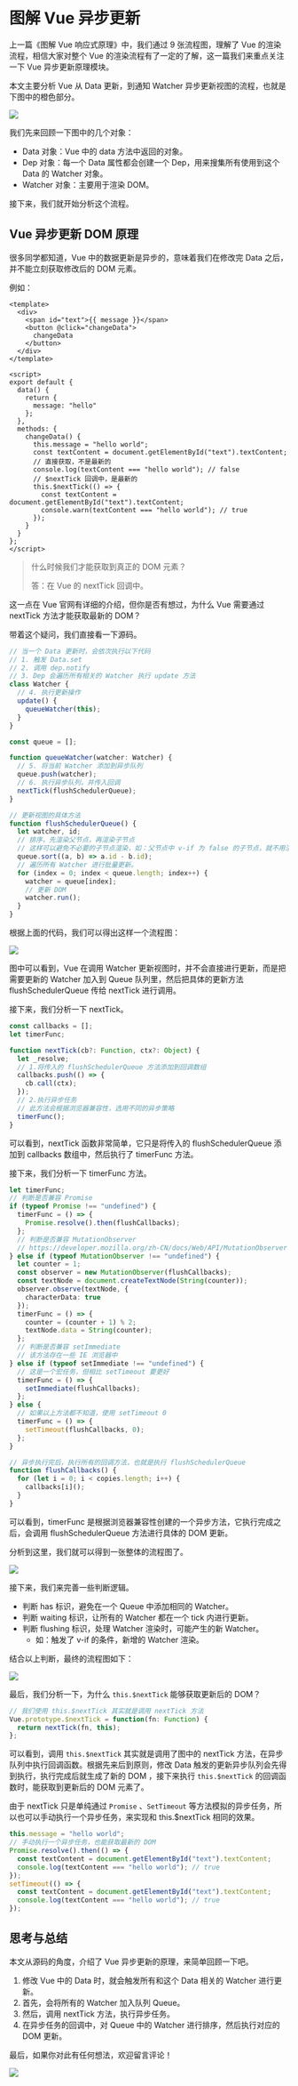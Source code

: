 # 图解 Vue 异步更新

上一篇《图解 Vue 响应式原理》中，我们通过 9 张流程图，理解了 Vue 的渲染流程，相信大家对整个 Vue 的渲染流程有了一定的了解，这一篇我们来重点关注一下 Vue 异步更新原理模块。

本文主要分析 Vue 从 Data 更新，到通知 Watcher 异步更新视图的流程，也就是下图中的橙色部分。

![](https://cdn.yinhengli.com/image-20200816153633209.png)

我们先来回顾一下图中的几个对象：

- Data 对象：Vue 中的 data 方法中返回的对象。
- Dep 对象：每一个 Data 属性都会创建一个 Dep，用来搜集所有使用到这个 Data 的 Watcher 对象。
- Watcher 对象：主要用于渲染 DOM。

接下来，我们就开始分析这个流程。

## Vue 异步更新 DOM 原理

很多同学都知道，Vue 中的数据更新是异步的，意味着我们在修改完 Data 之后，并不能立刻获取修改后的 DOM 元素。

例如：

```vue
<template>
  <div>
    <span id="text">{{ message }}</span>
    <button @click="changeData">
      changeData
    </button>
  </div>
</template>

<script>
export default {
  data() {
    return {
      message: "hello"
    };
  },
  methods: {
    changeData() {
      this.message = "hello world";
      const textContent = document.getElementById("text").textContent;
      // 直接获取，不是最新的
      console.log(textContent === "hello world"); // false
      // $nextTick 回调中，是最新的
      this.$nextTick(() => {
        const textContent = document.getElementById("text").textContent;
        console.warn(textContent === "hello world"); // true
      });
    }
  }
};
</script>
```

> 什么时候我们才能获取到真正的 DOM 元素？
>
> 答：在 Vue 的 nextTick 回调中。

这一点在 Vue 官网有详细的介绍，但你是否有想过，为什么 Vue 需要通过 nextTick 方法才能获取最新的 DOM？

带着这个疑问，我们直接看一下源码。

```typescript
// 当一个 Data 更新时，会依次执行以下代码
// 1. 触发 Data.set
// 2. 调用 dep.notify
// 3. Dep 会遍历所有相关的 Watcher 执行 update 方法
class Watcher {
  // 4. 执行更新操作
  update() {
    queueWatcher(this);
  }
}

const queue = [];

function queueWatcher(watcher: Watcher) {
  // 5. 将当前 Watcher 添加到异步队列
  queue.push(watcher);
  // 6. 执行异步队列，并传入回调
  nextTick(flushSchedulerQueue);
}

// 更新视图的具体方法
function flushSchedulerQueue() {
  let watcher, id;
  // 排序，先渲染父节点，再渲染子节点
  // 这样可以避免不必要的子节点渲染，如：父节点中 v-if 为 false 的子节点，就不用渲染了
  queue.sort((a, b) => a.id - b.id);
  // 遍历所有 Watcher 进行批量更新。
  for (index = 0; index < queue.length; index++) {
    watcher = queue[index];
    // 更新 DOM
    watcher.run();
  }
}
```

根据上面的代码，我们可以得出这样一个流程图：

![](https://cdn.yinhengli.com/image-20200816114823688.png)

图中可以看到，Vue 在调用 Watcher 更新视图时，并不会直接进行更新，而是把需要更新的 Watcher 加入到 Queue 队列里，然后把具体的更新方法 flushSchedulerQueue 传给 nextTick 进行调用。

接下来，我们分析一下 nextTick。

```typescript
const callbacks = [];
let timerFunc;

function nextTick(cb?: Function, ctx?: Object) {
  let _resolve;
  // 1.将传入的 flushSchedulerQueue 方法添加到回调数组
  callbacks.push(() => {
    cb.call(ctx);
  });
  // 2.执行异步任务
  // 此方法会根据浏览器兼容性，选用不同的异步策略
  timerFunc();
}
```

可以看到，nextTick 函数非常简单，它只是将传入的 flushSchedulerQueue 添加到 callbacks 数组中，然后执行了 timerFunc 方法。

接下来，我们分析一下 timerFunc 方法。

```typescript
let timerFunc;
// 判断是否兼容 Promise
if (typeof Promise !== "undefined") {
  timerFunc = () => {
    Promise.resolve().then(flushCallbacks);
  };
  // 判断是否兼容 MutationObserver
  // https://developer.mozilla.org/zh-CN/docs/Web/API/MutationObserver
} else if (typeof MutationObserver !== "undefined") {
  let counter = 1;
  const observer = new MutationObserver(flushCallbacks);
  const textNode = document.createTextNode(String(counter));
  observer.observe(textNode, {
    characterData: true
  });
  timerFunc = () => {
    counter = (counter + 1) % 2;
    textNode.data = String(counter);
  };
  // 判断是否兼容 setImmediate
  // 该方法存在一些 IE 浏览器中
} else if (typeof setImmediate !== "undefined") {
  // 这是一个宏任务，但相比 setTimeout 要更好
  timerFunc = () => {
    setImmediate(flushCallbacks);
  };
} else {
  // 如果以上方法都不知道，使用 setTimeout 0
  timerFunc = () => {
    setTimeout(flushCallbacks, 0);
  };
}

// 异步执行完后，执行所有的回调方法，也就是执行 flushSchedulerQueue
function flushCallbacks() {
  for (let i = 0; i < copies.length; i++) {
    callbacks[i]();
  }
}
```

可以看到，timerFunc 是根据浏览器兼容性创建的一个异步方法，它执行完成之后，会调用 flushSchedulerQueue 方法进行具体的 DOM 更新。

分析到这里，我们就可以得到一张整体的流程图了。

![](https://cdn.yinhengli.com/image-20200816152809303.png)

接下来，我们来完善一些判断逻辑。

- 判断 has 标识，避免在一个 Queue 中添加相同的 Watcher。
- 判断 waiting 标识，让所有的 Watcher 都在一个 tick 内进行更新。
- 判断 flushing 标识，处理 Watcher 渲染时，可能产生的新 Watcher。
  - 如：触发了 v-if 的条件，新增的 Watcher 渲染。

结合以上判断，最终的流程图如下：

![](https://cdn.yinhengli.com/image-20200816153911974.png)

最后，我们分析一下，为什么 `this.$nextTick` 能够获取更新后的 DOM？

```typescript
// 我们使用 this.$nextTick 其实就是调用 nextTick 方法
Vue.prototype.$nextTick = function(fn: Function) {
  return nextTick(fn, this);
};
```

可以看到，调用 `this.$nextTick` 其实就是调用了图中的 nextTick 方法，在异步队列中执行回调函数。根据先来后到原则，修改 Data 触发的更新异步队列会先得到执行，执行完成后就生成了新的 DOM ，接下来执行 `this.$nextTick` 的回调函数时，能获取到更新后的 DOM 元素了。

由于 nextTick 只是单纯通过 `Promise` 、`SetTimeout` 等方法模拟的异步任务，所以也可以手动执行一个异步任务，来实现和 this.\$nextTick 相同的效果。

```javascript
this.message = "hello world";
// 手动执行一个异步任务，也能获取最新的 DOM
Promise.resolve().then(() => {
  const textContent = document.getElementById("text").textContent;
  console.log(textContent === "hello world"); // true
});
setTimeout(() => {
  const textContent = document.getElementById("text").textContent;
  console.log(textContent === "hello world"); // true
});
```

## 思考与总结

本文从源码的角度，介绍了 Vue 异步更新的原理，来简单回顾一下吧。

1. 修改 Vue 中的 Data 时，就会触发所有和这个 Data 相关的 Watcher 进行更新。
2. 首先，会将所有的 Watcher 加入队列 Queue。
3. 然后，调用 nextTick 方法，执行异步任务。
4. 在异步任务的回调中，对 Queue 中的 Watcher 进行排序，然后执行对应的 DOM 更新。

最后，如果你对此有任何想法，欢迎留言评论！

![](https://cdn.yinhengli.com/shequ-fenxiang.png)
